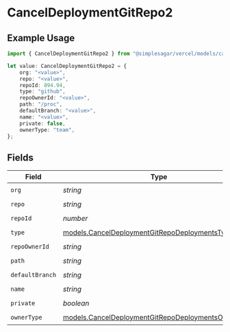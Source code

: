 # CancelDeploymentGitRepo2

## Example Usage

```typescript
import { CancelDeploymentGitRepo2 } from "@simplesagar/vercel/models/canceldeploymentop.js";

let value: CancelDeploymentGitRepo2 = {
    org: "<value>",
    repo: "<value>",
    repoId: 894.94,
    type: "github",
    repoOwnerId: "<value>",
    path: "/proc",
    defaultBranch: "<value>",
    name: "<value>",
    private: false,
    ownerType: "team",
};
```

## Fields

| Field                                                                                                          | Type                                                                                                           | Required                                                                                                       | Description                                                                                                    |
| -------------------------------------------------------------------------------------------------------------- | -------------------------------------------------------------------------------------------------------------- | -------------------------------------------------------------------------------------------------------------- | -------------------------------------------------------------------------------------------------------------- |
| `org`                                                                                                          | *string*                                                                                                       | :heavy_check_mark:                                                                                             | N/A                                                                                                            |
| `repo`                                                                                                         | *string*                                                                                                       | :heavy_check_mark:                                                                                             | N/A                                                                                                            |
| `repoId`                                                                                                       | *number*                                                                                                       | :heavy_check_mark:                                                                                             | N/A                                                                                                            |
| `type`                                                                                                         | [models.CancelDeploymentGitRepoDeploymentsType](../models/canceldeploymentgitrepodeploymentstype.md)           | :heavy_check_mark:                                                                                             | N/A                                                                                                            |
| `repoOwnerId`                                                                                                  | *string*                                                                                                       | :heavy_check_mark:                                                                                             | N/A                                                                                                            |
| `path`                                                                                                         | *string*                                                                                                       | :heavy_check_mark:                                                                                             | N/A                                                                                                            |
| `defaultBranch`                                                                                                | *string*                                                                                                       | :heavy_check_mark:                                                                                             | N/A                                                                                                            |
| `name`                                                                                                         | *string*                                                                                                       | :heavy_check_mark:                                                                                             | N/A                                                                                                            |
| `private`                                                                                                      | *boolean*                                                                                                      | :heavy_check_mark:                                                                                             | N/A                                                                                                            |
| `ownerType`                                                                                                    | [models.CancelDeploymentGitRepoDeploymentsOwnerType](../models/canceldeploymentgitrepodeploymentsownertype.md) | :heavy_check_mark:                                                                                             | N/A                                                                                                            |